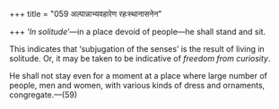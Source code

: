 +++
title = "059 अल्पान्नाभ्यवहारेण रहःस्थानासनेन"

+++
‘*In solitude*’—in a place devoid of people—he shall stand and sit.

This indicates that ‘subjugation of the senses’ is the result of living
in solitude. Or, it may be taken to be indicative of *freedom from
curiosity*.

He shall not stay even for a moment at a place where large number of
people, men and women, with various kinds of dress and ornaments,
congregate.—(59)


